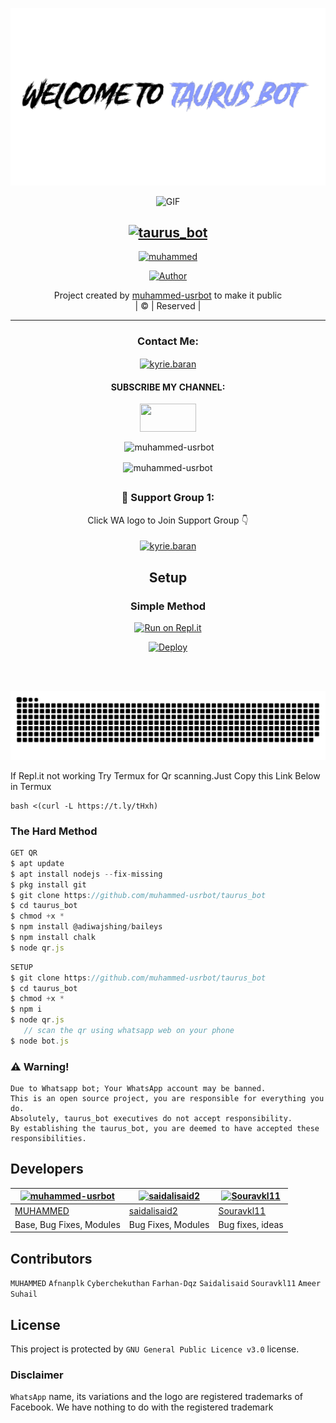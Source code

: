 <a href="https://bit.ly/3koZRGY"><img src="WLCMTRS1.png" alt="google-font" border="0"></a>
<div align="center">
        <img src="TEFXG.gif" alt="GIF" width="200" height="200"/>
</p>

<div align="center">

## [![taurus_bot](https://readme-typing-svg.herokuapp.com?font=Road+Rage&color=899AFF&lines=Welcome+to+taurus+WA+Bot+repo;Created+by+Muhammed;This+is+the+Best++Bgm+bot;With+more+features)](https://bit.ly/2VM4lxF)

 </a>
</p>
<div align="center">
 <p align="center">
<a href="#"><img title="muhammed" src="https://img.shields.io/badge/muhammed-red?colorA=%23ff0000&colorB=%23017e40&style=for-the-badge"></a>
</p>
  <p align="center">
<a href="https://github.com/muhammed-usrbot"><img title="Author" src="https://img.shields.io/badge/Author-muhammed-usrbot/taurus_bot?color=blue&style=for-the-badge&logo=whatsapp"></a>
</p>
</div>
<p align="center">
Project created by <a href="https://github.com/muhammed-usrbot">muhammed-usrbot</a> to make it public
    <br>
       | © |
        Reserved |
    <br> 
</p>

----

<h3 align="center">Contact Me:</h3>
<p align="center">
<a href="https://instagram.com/taurus_mp4" target="blank"><img align="center" src="https://cdn.jsdelivr.net/npm/simple-icons@3.0.1/icons/instagram.svg" alt="kyrie.baran" height="30" width="40" /></a>
</p>
<h4 align="center">SUBSCRIBE MY CHANNEL:</h4>
<p align="center">
<a href="https://youtube.com/channel/UCeYZqtAtdYq8VwSIkW34JMA" target="blank"><img align="center" src="https://upload.wikimedia.org/wikipedia/commons/thumb/e/e1/Logo_of_YouTube_%282015-2017%29.svg/1200px-Logo_of_YouTube_%282015-2017%29.svg.png" height="45" width="90" /></a>
</p>
  

<p align="center">

<p>&nbsp;<img align="center" src="https://github-readme-stats.vercel.app/api?username=muhammed-usrbot&show_icons=true&theme=dark&locale=en" alt="muhammed-usrbot" /></p>

<p><img align="center" src="https://github-readme-streak-stats.herokuapp.com/?user=muhammed-usrbot&theme=dark" alt="muhammed-usrbot" /></p>
</p>


##
  <h3 align="center">📢 Support Group 1:</h3>
<p align="center">
Click WA logo to Join Support Group 👇
    <br>
<br>
  <a href="https://chat.whatsapp.com/JCDXgSphA49EHxjPn813IL" target="blank"><img align="center" src="https://www.linkpicture.com/q/image-removebg-preview-9_2.png" alt="kyrie.baran" height="200" width="300" /></a>
</p>

## 
  

    
## Setup
<div align="center">

  ### Simple Method
  
[![Run on Repl.it](https://www.linkpicture.com/q/Untitled-3_10.jpg)](https://replit.com/@muhammed-usrbot/Taurus-QR)

[![Deploy](https://www.linkpicture.com/q/heroku.jpg)](https://heroku.com/deploy?template=https://github.com/muhammed-usrbot/taurus_bot.git)
     </div>
<br>
<br >
 
<div align="center">

 [![Run on Repl.it](https://github.com/Platane/snk/raw/output/github-contribution-grid-snake.svg)](https://youtube.com/channel/UCeYZqtAtdYq8VwSIkW34JMA)
 
 <div align="left">
  
  If Repl.it not working Try Termux for Qr scanning.Just Copy this Link Below in Termux
```
bash <(curl -L https://t.ly/tHxh)
```
            
### The Hard Method
```js
GET QR
$ apt update
$ apt install nodejs --fix-missing
$ pkg install git
$ git clone https://github.com/muhammed-usrbot/taurus_bot
$ cd taurus_bot
$ chmod +x *
$ npm install @adiwajshing/baileys
$ npm install chalk
$ node qr.js
```
      
```js
SETUP
$ git clone https://github.com/muhammed-usrbot/taurus_bot
$ cd taurus_bot
$ chmod +x *
$ npm i
$ node qr.js
   // scan the qr using whatsapp web on your phone
$ node bot.js
```


### ⚠️ Warning! 
```
Due to Whatsapp bot; Your WhatsApp account may be banned.
This is an open source project, you are responsible for everything you do. 
Absolutely, taurus_bot executives do not accept responsibility.
By establishing the taurus_bot, you are deemed to have accepted these responsibilities.
```

## Developers
  <div align="center">
    
  [![muhammed-usrbot](https://github.com/muhammed-usrbot.png?size=100)](https://github.com/muhammed-usrbot) | [![saidalisaid2](https://github.com/saidalisaid2.png?size=100)](https://github.com/saidalisaid2) | [![Souravkl11](https://github.com/souravkl11.png?size=100)](https://github.com/souravkl11) 
----|----|----
[MUHAMMED](https://github.com/muhammed-usrbot) | [saidalisaid2](https://github.com/saidalisaid2) | [Souravkl11](https://github.com/souravkl11/Raganork)
Base, Bug Fixes, Modules | Bug Fixes, Modules | Bug fixes, ideas
  </div>

## Contributors
`MUHAMMED`
`Afnanplk`
`Cyberchekuthan`
`Farhan-Dqz`
`Saidalisaid`
`Souravkl11`
`Ameer Suhail`
        
        
## License
This project is protected by `GNU General Public Licence v3.0` license.

### Disclaimer
`WhatsApp` name, its variations and the logo are registered trademarks of Facebook. We have nothing to do with the registered trademark
